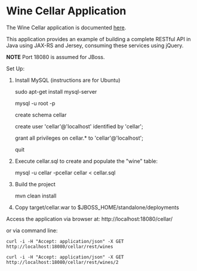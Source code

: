 # Wine Cellar Application #

The Wine Cellar application is documented [here](http://coenraets.org).

This application provides an example of building a complete RESTful API in Java using JAX-RS and Jersey, consuming these services using jQuery.

**NOTE** Port 18080 is assumed for JBoss.

Set Up:

1. Install MySQL (instructions are for Ubuntu)

    sudo apt-get install mysql-server
    
    mysql -u root -p
    
    create schema cellar
    
    create user 'cellar'@'localhost' identified by 'cellar';
    
    grant all privileges on cellar.* to 'cellar'@'localhost';
    
    quit

2. Execute cellar.sql to create and populate the "wine" table:

	mysql -u cellar -pcellar cellar < cellar.sql

3. Build the project

    mvn clean install
    
4. Copy target/cellar.war to $JBOSS_HOME/standalone/deployments

Access the application via browser at: http://localhost:18080/cellar/

or via command line:

    curl -i -H "Accept: application/json" -X GET http://localhost:18080/cellar/rest/wines

    curl -i -H "Accept: application/json" -X GET http://localhost:18080/cellar/rest/wines/2

